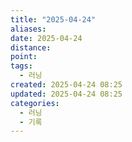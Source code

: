 ```yaml
---
title: "2025-04-24"
aliases:
date: 2025-04-24
distance:
point:
tags:
  - 러닝
created: 2025-04-24 08:25
updated: 2025-04-24 08:25
categories:
  - 러닝
  - 기록
---
```

